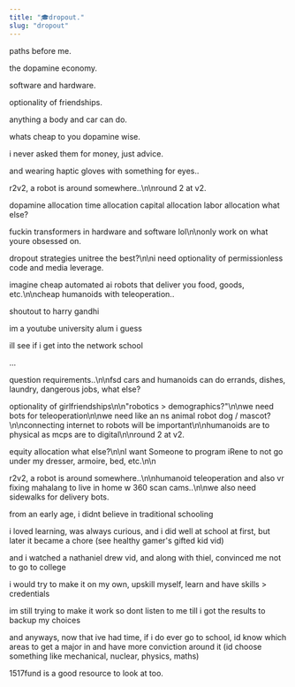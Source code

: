 ```yaml
---
title: "🎓dropout."
slug: "dropout"
---
```


paths before me.

the dopamine economy.

software and hardware.

optionality of friendships.

anything a body and car can do.

whats cheap to you dopamine wise.

i never asked them for money, just advice.

and wearing haptic gloves with something for eyes..

r2v2, a robot is around somewhere..\n\nround 2 at v2.

dopamine allocation time allocation capital allocation labor allocation what else?

fuckin transformers in hardware and software lol\n\nonly work on what youre obsessed on.

dropout strategies
unitree the best?\n\ni need optionality of permissionless code and media leverage.

imagine cheap automated ai robots that deliver you food, goods, etc.\n\ncheap humanoids with teleoperation..

shoutout to harry gandhi

im a youtube university alum i guess

ill see if i get into the network school

...

question requirements..\n\nfsd cars and humanoids can do errands, dishes, laundry, dangerous jobs, what else?

optionality of girlfriendships\n\n"robotics > demographics?"\n\nwe need bots for teleoperation\n\nwe need like an ns animal robot dog / mascot?\n\nconnecting internet to robots will be important\n\nhumanoids are to physical as mcps are to digital\n\nround 2 at v2.

equity allocation what else?\n\nI want Someone to program iRene to not go under my dresser, armoire, bed, etc.\n\n

r2v2, a robot is around somewhere..\n\nhumanoid teleoperation and also vr fixing mahalang to live in home w 360 scan cams..\n\nwe also need sidewalks for delivery bots.

from an early age, i didnt believe in traditional schooling

i loved learning, was always curious, and i did well at school at first, but later it became a chore (see healthy gamer's gifted kid vid)

and i watched a nathaniel drew vid, and along with thiel, convinced me not to go to college

i would try to make it on my own, upskill myself, learn and have skills > credentials

im still trying to make it work so dont listen to me till i got the results to backup my choices

and anyways, now that ive had time, if i do ever go to school, id know which areas to get a major in and have more conviction around it (id choose something like mechanical, nuclear, physics, maths)

1517fund is a good resource to look at too.
